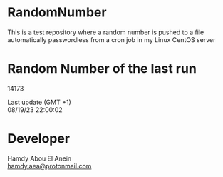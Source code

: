 # RandomNumber    
This is a test repository where a random number is pushed to a file automatically passwordless from a cron job in my Linux CentOS server    
# Random Number of the last run   
14173
      
Last update (GMT +1)    
08/19/23 22:00:02
# Developer    
Hamdy Abou El Anein   
hamdy.aea@protonmail.com
